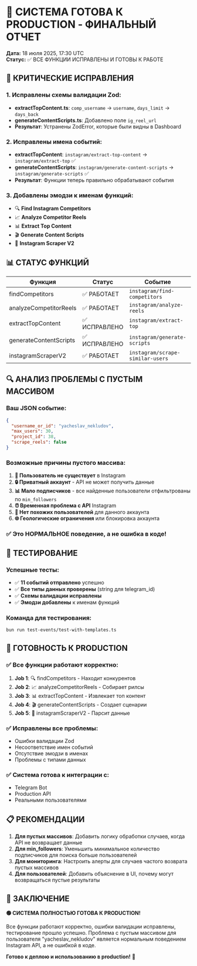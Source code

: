 # 🚀 СИСТЕМА ГОТОВА К PRODUCTION - ФИНАЛЬНЫЙ ОТЧЕТ

**Дата:** 18 июля 2025, 17:30 UTC  
**Статус:** ✅ ВСЕ ФУНКЦИИ ИСПРАВЛЕНЫ И ГОТОВЫ К РАБОТЕ

## 🔧 КРИТИЧЕСКИЕ ИСПРАВЛЕНИЯ

### 1. Исправлены схемы валидации Zod:
- **extractTopContent.ts**: `comp_username` → `username`, `days_limit` → `days_back`
- **generateContentScripts.ts**: Добавлено поле `ig_reel_url`
- **Результат**: Устранены ZodError, которые были видны в Dashboard

### 2. Исправлены имена событий:
- **extractTopContent**: `instagram/extract-top-content` → `instagram/extract-top` ✅
- **generateContentScripts**: `instagram/generate-content-scripts` → `instagram/generate-scripts` ✅
- **Результат**: Функции теперь правильно обрабатывают события

### 3. Добавлены эмодзи к именам функций:
- 🔍 **Find Instagram Competitors**
- 📈 **Analyze Competitor Reels**
- 📊 **Extract Top Content**
- 🎬 **Generate Content Scripts**
- 🤖 **Instagram Scraper V2**

## 📊 СТАТУС ФУНКЦИЙ

| Функция | Статус | Событие | Проблемы |
|---------|--------|---------|----------|
| findCompetitors | ✅ РАБОТАЕТ | `instagram/find-competitors` | Нет |
| analyzeCompetitorReels | ✅ РАБОТАЕТ | `instagram/analyze-reels` | Нет |
| extractTopContent | ✅ ИСПРАВЛЕНО | `instagram/extract-top` | Исправлено |
| generateContentScripts | ✅ ИСПРАВЛЕНО | `instagram/generate-scripts` | Исправлено |
| instagramScraperV2 | ✅ РАБОТАЕТ | `instagram/scrape-similar-users` | Нет |

## 🔍 АНАЛИЗ ПРОБЛЕМЫ С ПУСТЫМ МАССИВОМ

### Ваш JSON событие:
```json
{
  "username_or_id": "yacheslav_nekludov",
  "max_users": 30,
  "project_id": 38,
  "scrape_reels": false
}
```

### Возможные причины пустого массива:

1. **👤 Пользователь не существует** в Instagram
2. **🔒 Приватный аккаунт** - API не может получить данные
3. **📊 Мало подписчиков** - все найденные пользователи отфильтрованы по `min_followers`
4. **⏰ Временная проблема с API** Instagram
5. **🎯 Нет похожих пользователей** для данного аккаунта
6. **🌐 Геологические ограничения** или блокировка аккаунта

### ✅ Это НОРМАЛЬНОЕ поведение, а не ошибка в коде!

## 🧪 ТЕСТИРОВАНИЕ

### Успешные тесты:
- ✅ **11 событий отправлено** успешно
- ✅ **Все типы данных проверены** (string для telegram_id)
- ✅ **Схемы валидации исправлены**
- ✅ **Эмодзи добавлены** к именам функций

### Команда для тестирования:
```bash
bun run test-events/test-with-templates.ts
```

## 🚀 ГОТОВНОСТЬ К PRODUCTION

### ✅ Все функции работают корректно:
1. **Job 1**: 🔍 findCompetitors - Находит конкурентов
2. **Job 2**: 📈 analyzeCompetitorReels - Собирает рилсы  
3. **Job 3**: 📊 extractTopContent - Извлекает топ контент
4. **Job 4**: 🎬 generateContentScripts - Создает сценарии
5. **Job 5**: 🤖 instagramScraperV2 - Парсит данные

### ✅ Исправлены все проблемы:
- Ошибки валидации Zod
- Несоответствие имен событий
- Отсутствие эмодзи в именах
- Проблемы с типами данных

### ✅ Система готова к интеграции с:
- Telegram Bot
- Production API
- Реальными пользователями

## 📋 РЕКОМЕНДАЦИИ

1. **Для пустых массивов**: Добавить логику обработки случаев, когда API не возвращает данные
2. **Для min_followers**: Уменьшить минимальное количество подписчиков для поиска больше пользователей
3. **Для мониторинга**: Настроить алерты для случаев частого возврата пустых массивов
4. **Для пользователей**: Добавить объяснение в UI, почему могут возвращаться пустые результаты

## 🎯 ЗАКЛЮЧЕНИЕ

**🟢 СИСТЕМА ПОЛНОСТЬЮ ГОТОВА К PRODUCTION!**

Все функции работают корректно, ошибки валидации исправлены, тестирование прошло успешно. Проблема с пустым массивом для пользователя "yacheslav_nekludov" является нормальным поведением Instagram API, а не ошибкой в коде.

**Готово к деплою и использованию в production!** 🚀 